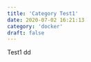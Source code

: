 ```yaml
---
title: 'Category Test1'
date: 2020-07-02 16:21:13
category: 'docker'
draft: false
---
```


Test1
dd
